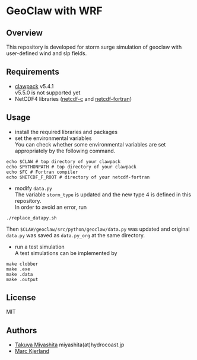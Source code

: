 # GeoClaw with WRF
## Overview
This repository is developed for storm surge simulation of geoclaw with user-defined wind and slp fields.

## Requirements
- [clawpack](https://github.com/clawpack/clawpack) v5.4.1  
v5.5.0 is not supported yet
- NetCDF4 libraries ([netcdf-c](https://github.com/Unidata/netcdf-c) and [netcdf-fortran](https://github.com/Unidata/netcdf-fortran))

## Usage
- install the required libraries and packages  
- set the environmental variables  
You can check whether some environmental variables are set appropriately by the following command.
```shell
echo $CLAW # top directory of your clawpack
echo $PYTHONPATH # top directory of your clawpack
echo $FC # Fortran compiler
echo $NETCDF_F_ROOT # directory of your netcdf-fortran
```  
- modify `data.py`  
The variable `storm_type` is updated and the new type 4 is defined in this repository.  
In order to avoid an error, run  
```shell
./replace_datapy.sh
```
Then `$CLAW/geoclaw/src/python/geoclaw/data.py` was updated and original `data.py` was saved as `data.py_org` at the same directory.

- run a test simulation  
A test simulations can be implemented by
```shell
make clobber
make .exe
make .data
make .output
```

## License
MIT

## Authors
- [Takuya Miyashita](https://github.com/hydrocoast)  miyashita(at)hydrocoast.jp
- [Marc Kjerland](https://github.com/MarcKjerland)
